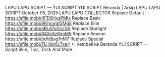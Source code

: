 LAPU LAPU SCRIPT — YUI SCRIPT
YUI SCRIPT
Beranda
|
Arsip
LAPU LAPU SCRIPT
October 05, 2025
LAPU LAPU COLLECTOR
Replace Default
https://sfile.mobi/4FD9HvsPMIx
Replace Basic
https://sfile.mobi/9NhcwafSMgE
Replace Elite
https://sfile.mobi/aRLd7oDcc0A
Replace Starlight
https://sfile.mobi/94Xc8zKjmM5
Replace Season
https://sfile.mobi/bdVdjsg7nM7
Replace Special
https://sfile.mobi/7LHbp0L7xe4
← Kembali ke Beranda
YUI SCRIPT — Script Skin, Tips, Trick And More